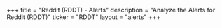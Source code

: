 +++
title = "Reddit (RDDT) - Alerts"
description = "Analyze the Alerts for Reddit (RDDT)"
ticker = "RDDT"
layout = "alerts"
+++

